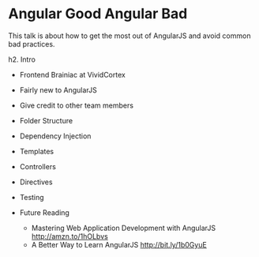Angular Good Angular Bad
================

This talk is about how to get the most out of AngularJS and avoid common bad practices.

h2. Intro
  * Frontend Brainiac at VividCortex
  * Fairly new to AngularJS
  * Give credit to other team members



* Folder Structure
* Dependency Injection
* Templates
* Controllers
* Directives
* Testing
* Future Reading
  * Mastering Web Application Development with AngularJS http://amzn.to/1hOLbvs
  * A Better Way to Learn AngularJS http://bit.ly/1b0GyuE

  

